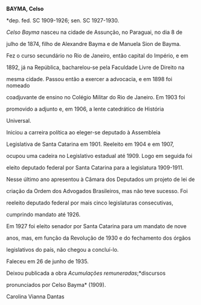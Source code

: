 **BAYMA, Celso**



\*dep. fed. SC 1909-1926; sen. SC 1927-1930.



*Celso Bayma* nasceu na cidade de Assunção, no Paraguai, no dia 8 de

julho de 1874, filho de Alexandre Bayma e de Manuela Sion de Bayma.



Fez o curso secundário no Rio de Janeiro, então capital do Império, e em

1892, já na República, bacharelou-se pela Faculdade Livre de Direito na

mesma cidade. Passou então a exercer a advocacia, e em 1898 foi nomeado

coadjuvante de ensino no Colégio Militar do Rio de Janeiro. Em 1903 foi

promovido a adjunto e, em 1906, a lente catedrático de História

Universal.



Iniciou a carreira política ao eleger-se deputado à Assembleia

Legislativa de Santa Catarina em 1901. Reeleito em 1904 e em 1907,

ocupou uma cadeira no Legislativo estadual até 1909. Logo em seguida foi

eleito deputado federal por Santa Catarina para a legislatura 1909-1911.

Nesse último ano apresentou à Câmara dos Deputados um projeto de lei de

criação da Ordem dos Advogados Brasileiros, mas não teve sucesso. Foi

reeleito deputado federal por mais cinco legislaturas consecutivas,

cumprindo mandato até 1926.



Em 1927 foi eleito senador por Santa Catarina para um mandato de nove

anos, mas, em função da Revolução de 1930 e do fechamento dos órgãos

legislativos do país, não chegou a concluí-lo.



Faleceu em 26 de junho de 1935.



Deixou publicada a obra *Acumulações remuneradas*;*discursos

pronunciados por Celso Bayma* (1909).



Carolina Vianna Dantas



